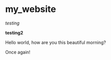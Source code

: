 # my_website

*testing*

**testing2**

Hello world, how are you this beautiful morning?

Once again!